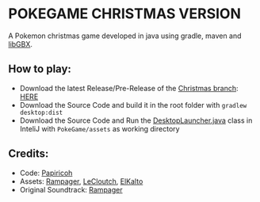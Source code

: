 # POKEGAME CHRISTMAS VERSION
A Pokemon christmas game developed in java using gradle, maven and [libGBX](https://libgdx.com/). 


## How to play:
* Download the latest Release/Pre-Release of the [Christmas branch](https://github.com/papiricoh/PokemonGame/branches): [HERE](https://github.com/papiricoh/PokemonGame/releases/tag/xmas)
* Download the Source Code and build it in the root folder with `gradlew desktop:dist`
* Download the Source Code and Run the [DesktopLauncher.java](https://github.com/papiricoh/PokemonGame/blob/master/desktop/src/com/papiricoh/pokegame/DesktopLauncher.java) class in InteliJ with `PokeGame/assets` as working directory

## Credits:
* Code: [Papiricoh](https://github.com/papiricoh)
* Assets: [Rampager](https://github.com/MilanesaBolchevique), [LeCloutch](*https://github.com/LeCloutch), [ElKalto](https://github.com/ElKalto)
* Original Soundtrack: [Rampager](https://github.com/MilanesaBolchevique)